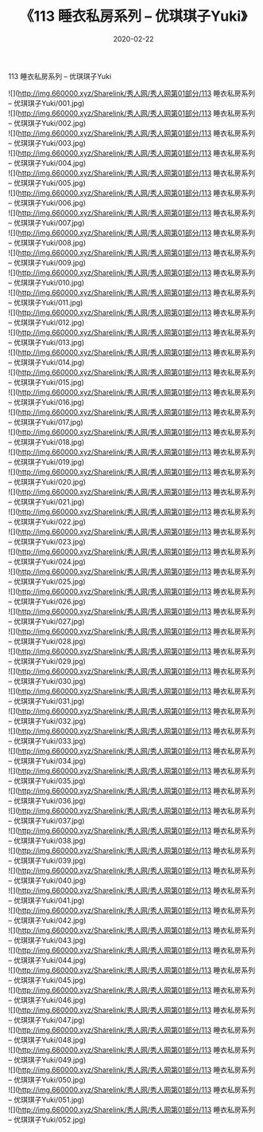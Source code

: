 ﻿---
layout: post
title:  《113 睡衣私房系列 – 优琪琪子Yuki》
date:   2020-02-22
img: http://img.660000.xyz/Sharelink/秀人网/秀人网第01部分/113 睡衣私房系列 – 优琪琪子Yuki/000.jpg
categories: [美女, 清纯, 唯美]
---

113 睡衣私房系列 – 优琪琪子Yuki

  ![](http://img.660000.xyz/Sharelink/秀人网/秀人网第01部分/113 睡衣私房系列 – 优琪琪子Yuki/001.jpg) <br> ![](http://img.660000.xyz/Sharelink/秀人网/秀人网第01部分/113 睡衣私房系列 – 优琪琪子Yuki/002.jpg) <br> ![](http://img.660000.xyz/Sharelink/秀人网/秀人网第01部分/113 睡衣私房系列 – 优琪琪子Yuki/003.jpg) <br> ![](http://img.660000.xyz/Sharelink/秀人网/秀人网第01部分/113 睡衣私房系列 – 优琪琪子Yuki/004.jpg) <br> ![](http://img.660000.xyz/Sharelink/秀人网/秀人网第01部分/113 睡衣私房系列 – 优琪琪子Yuki/005.jpg) <br> ![](http://img.660000.xyz/Sharelink/秀人网/秀人网第01部分/113 睡衣私房系列 – 优琪琪子Yuki/006.jpg) <br> ![](http://img.660000.xyz/Sharelink/秀人网/秀人网第01部分/113 睡衣私房系列 – 优琪琪子Yuki/007.jpg) <br> ![](http://img.660000.xyz/Sharelink/秀人网/秀人网第01部分/113 睡衣私房系列 – 优琪琪子Yuki/008.jpg) <br> ![](http://img.660000.xyz/Sharelink/秀人网/秀人网第01部分/113 睡衣私房系列 – 优琪琪子Yuki/009.jpg) <br> ![](http://img.660000.xyz/Sharelink/秀人网/秀人网第01部分/113 睡衣私房系列 – 优琪琪子Yuki/010.jpg) <br> ![](http://img.660000.xyz/Sharelink/秀人网/秀人网第01部分/113 睡衣私房系列 – 优琪琪子Yuki/011.jpg) <br> ![](http://img.660000.xyz/Sharelink/秀人网/秀人网第01部分/113 睡衣私房系列 – 优琪琪子Yuki/012.jpg) <br> ![](http://img.660000.xyz/Sharelink/秀人网/秀人网第01部分/113 睡衣私房系列 – 优琪琪子Yuki/013.jpg) <br> ![](http://img.660000.xyz/Sharelink/秀人网/秀人网第01部分/113 睡衣私房系列 – 优琪琪子Yuki/014.jpg) <br> ![](http://img.660000.xyz/Sharelink/秀人网/秀人网第01部分/113 睡衣私房系列 – 优琪琪子Yuki/015.jpg) <br> ![](http://img.660000.xyz/Sharelink/秀人网/秀人网第01部分/113 睡衣私房系列 – 优琪琪子Yuki/016.jpg) <br> ![](http://img.660000.xyz/Sharelink/秀人网/秀人网第01部分/113 睡衣私房系列 – 优琪琪子Yuki/017.jpg) <br> ![](http://img.660000.xyz/Sharelink/秀人网/秀人网第01部分/113 睡衣私房系列 – 优琪琪子Yuki/018.jpg) <br> ![](http://img.660000.xyz/Sharelink/秀人网/秀人网第01部分/113 睡衣私房系列 – 优琪琪子Yuki/019.jpg) <br> ![](http://img.660000.xyz/Sharelink/秀人网/秀人网第01部分/113 睡衣私房系列 – 优琪琪子Yuki/020.jpg) <br> ![](http://img.660000.xyz/Sharelink/秀人网/秀人网第01部分/113 睡衣私房系列 – 优琪琪子Yuki/021.jpg) <br> ![](http://img.660000.xyz/Sharelink/秀人网/秀人网第01部分/113 睡衣私房系列 – 优琪琪子Yuki/022.jpg) <br> ![](http://img.660000.xyz/Sharelink/秀人网/秀人网第01部分/113 睡衣私房系列 – 优琪琪子Yuki/023.jpg) <br> ![](http://img.660000.xyz/Sharelink/秀人网/秀人网第01部分/113 睡衣私房系列 – 优琪琪子Yuki/024.jpg) <br> ![](http://img.660000.xyz/Sharelink/秀人网/秀人网第01部分/113 睡衣私房系列 – 优琪琪子Yuki/025.jpg) <br> ![](http://img.660000.xyz/Sharelink/秀人网/秀人网第01部分/113 睡衣私房系列 – 优琪琪子Yuki/026.jpg) <br> ![](http://img.660000.xyz/Sharelink/秀人网/秀人网第01部分/113 睡衣私房系列 – 优琪琪子Yuki/027.jpg) <br> ![](http://img.660000.xyz/Sharelink/秀人网/秀人网第01部分/113 睡衣私房系列 – 优琪琪子Yuki/028.jpg) <br> ![](http://img.660000.xyz/Sharelink/秀人网/秀人网第01部分/113 睡衣私房系列 – 优琪琪子Yuki/029.jpg) <br> ![](http://img.660000.xyz/Sharelink/秀人网/秀人网第01部分/113 睡衣私房系列 – 优琪琪子Yuki/030.jpg) <br> ![](http://img.660000.xyz/Sharelink/秀人网/秀人网第01部分/113 睡衣私房系列 – 优琪琪子Yuki/031.jpg) <br> ![](http://img.660000.xyz/Sharelink/秀人网/秀人网第01部分/113 睡衣私房系列 – 优琪琪子Yuki/032.jpg) <br> ![](http://img.660000.xyz/Sharelink/秀人网/秀人网第01部分/113 睡衣私房系列 – 优琪琪子Yuki/033.jpg) <br> ![](http://img.660000.xyz/Sharelink/秀人网/秀人网第01部分/113 睡衣私房系列 – 优琪琪子Yuki/034.jpg) <br> ![](http://img.660000.xyz/Sharelink/秀人网/秀人网第01部分/113 睡衣私房系列 – 优琪琪子Yuki/035.jpg) <br> ![](http://img.660000.xyz/Sharelink/秀人网/秀人网第01部分/113 睡衣私房系列 – 优琪琪子Yuki/036.jpg) <br> ![](http://img.660000.xyz/Sharelink/秀人网/秀人网第01部分/113 睡衣私房系列 – 优琪琪子Yuki/037.jpg) <br> ![](http://img.660000.xyz/Sharelink/秀人网/秀人网第01部分/113 睡衣私房系列 – 优琪琪子Yuki/038.jpg) <br> ![](http://img.660000.xyz/Sharelink/秀人网/秀人网第01部分/113 睡衣私房系列 – 优琪琪子Yuki/039.jpg) <br> ![](http://img.660000.xyz/Sharelink/秀人网/秀人网第01部分/113 睡衣私房系列 – 优琪琪子Yuki/040.jpg) <br> ![](http://img.660000.xyz/Sharelink/秀人网/秀人网第01部分/113 睡衣私房系列 – 优琪琪子Yuki/041.jpg) <br> ![](http://img.660000.xyz/Sharelink/秀人网/秀人网第01部分/113 睡衣私房系列 – 优琪琪子Yuki/042.jpg) <br> ![](http://img.660000.xyz/Sharelink/秀人网/秀人网第01部分/113 睡衣私房系列 – 优琪琪子Yuki/043.jpg) <br> ![](http://img.660000.xyz/Sharelink/秀人网/秀人网第01部分/113 睡衣私房系列 – 优琪琪子Yuki/044.jpg) <br> ![](http://img.660000.xyz/Sharelink/秀人网/秀人网第01部分/113 睡衣私房系列 – 优琪琪子Yuki/045.jpg) <br> ![](http://img.660000.xyz/Sharelink/秀人网/秀人网第01部分/113 睡衣私房系列 – 优琪琪子Yuki/046.jpg) <br> ![](http://img.660000.xyz/Sharelink/秀人网/秀人网第01部分/113 睡衣私房系列 – 优琪琪子Yuki/047.jpg) <br> ![](http://img.660000.xyz/Sharelink/秀人网/秀人网第01部分/113 睡衣私房系列 – 优琪琪子Yuki/048.jpg) <br> ![](http://img.660000.xyz/Sharelink/秀人网/秀人网第01部分/113 睡衣私房系列 – 优琪琪子Yuki/049.jpg) <br> ![](http://img.660000.xyz/Sharelink/秀人网/秀人网第01部分/113 睡衣私房系列 – 优琪琪子Yuki/050.jpg) <br> ![](http://img.660000.xyz/Sharelink/秀人网/秀人网第01部分/113 睡衣私房系列 – 优琪琪子Yuki/051.jpg) <br> ![](http://img.660000.xyz/Sharelink/秀人网/秀人网第01部分/113 睡衣私房系列 – 优琪琪子Yuki/052.jpg) <br>